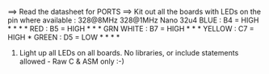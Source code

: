 ==> Read the datasheet for PORTS
==> Kit out all the boards with LEDs on the pin where available :
                        328@8MHz     328@1MHz      Nano    32u4
    BLUE    : B4 = HIGH     *           *           *       *
    RED     : B5 = HIGH     *           *           *       GRN
    WHITE   : B7 = HIGH     *           *                   *
    YELLOW  : C7 = HIGH                                     *
    GREEN   : D5 = LOW      *           *           *       *

1. Light up all LEDs on all boards. No libraries, or include statements allowed - Raw C & ASM only :-)